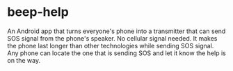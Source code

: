 # beep-help
An Android app that turns everyone's phone into a transmitter that can send SOS signal from the phone's speaker. No cellular signal needed. 
It makes the phone last longer than other technologies while sending SOS signal. Any phone can locate the one that is sending SOS and let it know the help is on the way.
